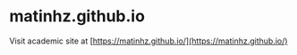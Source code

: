 # matinhz.github.io
Visit academic site at [https://matinhz.github.io/](https://matinhz.github.io/)
